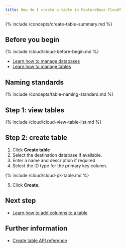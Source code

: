 ```yaml
---
title: How do I create a table in FeatureBase Cloud?
---
```


{% include /concepts/create-table-summary.md %}

## Before you begin

{% include /cloud/cloud-before-begin.md %}
* [Learn how to manage databases](/cloud/cloud-databases/cloud-db-manage)
* [Learn how to manage tables](/cloud/cloud-databases/cloud-table-manage)

## Naming standards

{% include /concepts/table-naming-standard.md %}

## Step 1: view tables

{% include /cloud/cloud-view-table-list.md %}

## Step 2: create table

1. Click **Create table**
2. Select the destination database if available.
3. Enter a name and description if required
4. Select the ID type for the primary key column.

{% include /cloud/cloud-pk-table.md %}

5. Click **Create**.

## Next step

* [Learn how to add columns to a table](/cloud/cloud-databases/cloud-table-add-column)

## Further information

* [Create table API reference](https://api-docs-featurebase-cloud.redoc.ly/v2#operation/createTable)
